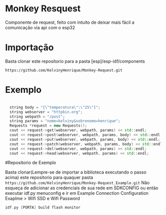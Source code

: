 # Monkey Resquest


Componente de request, feito com intuito de deixar mais fácil a comunicação via api com o esp32
# Importação

Basta clonar este repositorio para a pasta [esp]/esp-idf/components

` https://github.com/KelvinyHenrique/Monkey-Request.git `


# Exemplo

```c++

  string body = "{\"temperatura\":\"25\"}";
  string webserver = "httpbin.org";
  string webpath = "/post";
  string params = "nome=kelviny&sobrenome=henrique";
  Requests *request = new Requests();
  cout << request->get(webserver, webpath, params) << std::endl;
  cout << request->post(webserver, webpath, params, body) << std::endl;
  cout << request->put(webserver, webpath, params, body) << std::endl;
  cout << request->patch(webserver, webpath, params, body) << std::endl;
  cout << request->del(webserver, webpath, params) << std::endl;
  cout << request->head(webserver, webpath, params) << std::endl;

```

#Repositorio de Exemplo

Basta clonar(Lempre-se de importar a biblioteca executando o passo acima) este repositorio para quaquer pasta
` https://github.com/KelvinyHenrique/Monkey-Request_Example.git `
Não esqueça de adicionar as credenciais de sua rede em SDKCONFIG ou então executar idf.py menuconfig e 
ir em Example Connection Configuration Exaplme > Wifi SSD e Wifi Password
 

```powershell
idf.py [PORTA] build flash monitor
```
